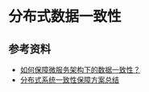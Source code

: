 # 分布式数据一致性

## 参考资料

* [如何保障微服务架构下的数据一致性？](https://mp.weixin.qq.com/s?__biz=MjM5MDE0Mjc4MA==&mid=2650998073&idx=1&sn=76ec151126bd74a4598350908f00333a&chksm=bdbefd6a8ac9747c16b74bdd1b21630b4a7e89e9da60e0fc5d8c177395486aa2ef6b7b3250c4&mpshare=1&scene=23&srcid=09295ddZ8v0FclpmWV4rkne8#rd)
* [分布式系统一致性保障方案总结](https://mp.weixin.qq.com/s?__biz=MzIyNjE4NjI2Nw==&mid=2652559545&idx=1&sn=19d8b1bae015851c55abc0e55e0c21a8&chksm=f39a3dcdc4edb4dbff571cb5fcc0998e739b82a8df28ea0543478cefd2b154086341313e9ecf&mpshare=1&scene=23&srcid=0929gwbStkLM6p3TSmfEhM8E#rd)